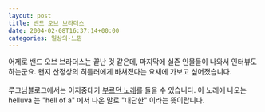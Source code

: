 ```yaml
---
layout: post
title: 밴드 오브 브라더스
date: 2004-02-08T16:37:14+00:00
categories: 일상의-느낌
---
```

어제로 밴드 오브 브라더스는 끝난 것 같은데, 마지막에 실존 인물들이 나와서 인터뷰도 하는군요. 왠지 산정상의 히틀러에게 바쳐졌다는 요새에 가보고 싶어졌습니다.<br /><br />루크님블로그에서는 이지중대가 <a href="http://cyana.woweb.net/eh/archives/000416.html" target=bb>부르던 노래</a>를 들을 수 있습니다. 이 노래에 나오는 helluva 는 "hell of a" 에서 나온 말로 "대단한" 이라는 뜻이랍니다.
